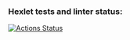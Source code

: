 ### Hexlet tests and linter status:
[![Actions Status](https://github.com/elmurt/qa-engineer-project-85/actions/workflows/hexlet-check.yml/badge.svg)](https://github.com/elmurt/qa-engineer-project-85/actions)